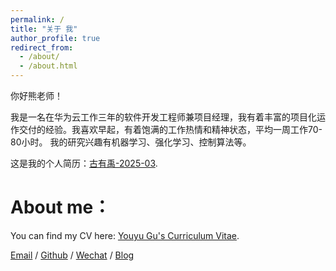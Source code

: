 ```yaml
---
permalink: /
title: "关于 我"
author_profile: true
redirect_from: 
  - /about/
  - /about.html
---
```

你好熊老师！

我是一名在华为云工作三年的软件开发工程师兼项目经理，我有着丰富的项目化运作交付的经验。我喜欢早起，有着饱满的工作热情和精神状态，平均一周工作70-80小时。
我的研究兴趣有机器学习、强化学习、控制算法等。

这是我的个人简历：[古有禹-2025-03](https://youyugu666.github.io/2applyRA//cv/).

About me：
======
You can find my CV here: [Youyu Gu's Curriculum Vitae](https://youyugu666.github.io/2applyRA//cv/).

[Email](../portfolio/) / [Github](https://github.com/youyugu666) / [Wechat](../images/wechat.png) / [Blog](https://blog.csdn.net/weixin_41945385?type=blog)
